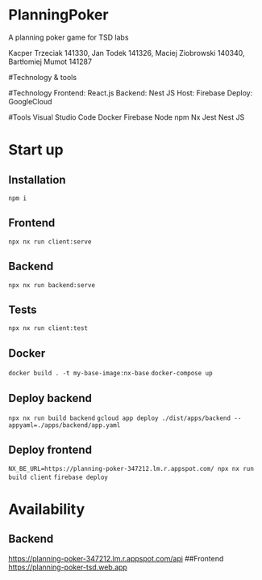 # PlanningPoker
A planning poker game for TSD labs

Kacper Trzeciak 141330,
Jan Todek 141326,
Maciej Ziobrowski 140340,
Bartłomiej Mumot 141287

#Technology & tools

#Technology
Frontend: React.js
Backend: Nest JS
Host: Firebase
Deploy: GoogleCloud

#Tools
Visual Studio Code
Docker
Firebase
Node
npm
Nx
Jest
Nest JS

# Start up
## Installation
`npm i`
## Frontend
`npx nx run client:serve`
## Backend
`npx nx run backend:serve`
## Tests
`npx nx run client:test`
## Docker
`docker build . -t my-base-image:nx-base`
`docker-compose up`
## Deploy backend
  `npx nx run build backend`
  `gcloud app deploy ./dist/apps/backend --appyaml=./apps/backend/app.yaml`
## Deploy frontend
  `NX_BE_URL=https://planning-poker-347212.lm.r.appspot.com/ npx nx run build client`
  `firebase deploy`

# Availability
## Backend
https://planning-poker-347212.lm.r.appspot.com/api
##Frontend
https://planning-poker-tsd.web.app
